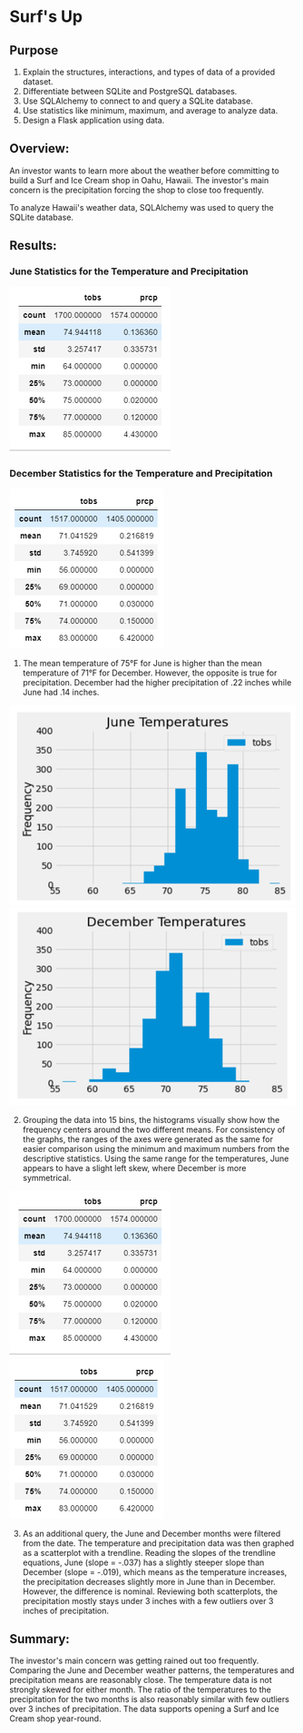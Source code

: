 # Surf's Up

## Purpose
1. Explain the structures, interactions, and types of data of a provided dataset.
2. Differentiate between SQLite and PostgreSQL databases.
3. Use SQLAlchemy to connect to and query a SQLite database.
4. Use statistics like minimum, maximum, and average to analyze data.
5. Design a Flask application using data.

## Overview:
An investor wants to learn more about the weather before committing to build a Surf and Ice Cream shop in Oahu, Hawaii.  The investor's main concern is the precipitation forcing the shop to close too frequently.  

To analyze Hawaii's weather data, SQLAlchemy was used to query the SQLite database. 

## Results:

### June Statistics for the Temperature and Precipitation

![Pic_1](https://github.com/bikachuuuuuu/surfs-up/blob/main/Resources/june_stat_temp_prcp.PNG)

### December Statistics for the Temperature and Precipitation

![Pic_2](https://github.com/bikachuuuuuu/surfs-up/blob/main/Resources/dec_stat_temp_prcp.PNG)

1. The mean temperature of 75°F for June is higher than the mean temperature of 71°F for December.  However, the opposite is true for precipitation.  December had the higher precipitation of .22 inches while June had .14 inches. 

![Pic 3](https://github.com/bikachuuuuuu/surfs-up/blob/main/Resources/june_temp_graph.PNG)
![Pic 4](https://github.com/bikachuuuuuu/surfs-up/blob/main/Resources/dec_temp_graph.PNG)

2. Grouping the data into 15 bins, the histograms visually show how the frequency centers around the two different means.  For consistency of the graphs, the ranges of the axes were generated as the same for easier comparison using the minimum and maximum numbers from the descriptive statistics.  Using the same range for the temperatures, June appears to have a slight left skew, where December is more symmetrical.    

![Pic 5](https://github.com/bikachuuuuuu/surfs-up/blob/main/Resources/june_stat_temp_prcp.PNG?raw=true)
![Pic 6](https://github.com/bikachuuuuuu/surfs-up/blob/main/Resources/dec_stat_temp_prcp.PNG?raw=true)

3. As an additional query, the June and December months were filtered from the date.  The temperature and precipitation data was then graphed as a scatterplot with a trendline.  Reading the slopes of the trendline equations, June (slope = -.037) has a slightly steeper slope than December (slope = -.019), which means as the temperature increases, the precipitation decreases slightly more in June than in December.  However, the difference is nominal.  Reviewing both scatterplots, the precipitation mostly stays under 3 inches with a few outliers over 3 inches of precipitation. 

## Summary:

The investor's main concern was getting rained out too frequently.  Comparing the June and December weather patterns, the temperatures and precipitation means are reasonably close.  The temperature data is not strongly skewed for either month.  The ratio of the temperatures to the precipitation for the two months is also reasonably similar with few outliers over 3 inches of precipitation.  The data supports opening a Surf and Ice Cream shop year-round.
